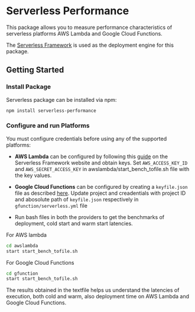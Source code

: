 # Serverless Performance

This package allows you to measure performance characteristics of serverless platforms AWS Lambda and Google Cloud Functions.

The <a href='http://www.serverless.com'>Serverless Framework</a> is used as the deployment engine for this package.

## Getting Started

### Install Package

Serverless package can be installed via npm:

```bash
npm install serverless-performance
```

### Configure and run Platforms

You must configure credentials before using any of the supported platforms:

* **AWS Lambda** can be configured by following this <a href='https://serverless.com/framework/docs/providers/aws/guide/credentials/'>guide</a> on the Serverless Framework website and obtain keys.
Set `AWS_ACCESS_KEY_ID` and `AWS_SECRET_ACCESS_KEY` in awslambda/start_bench_tofile.sh file with the key values.

* **Google Cloud Functions** can be configured by creating a `keyfile.json` file as described <a href='https://github.com/serverless/serverless-google-cloudfunctions'>here</a>. Update project and creadentials with project ID and abosolute path of `keyfile.json` respectively in `gfunction/serverless.yml` file

* Run bash files in both the providers to get the benchmarks of deployment, cold start and warm start latencies.


 For AWS lambda
 ```bash
 cd awslambda 
 start start_bench_tofile.sh 
 ```
 
 For Google Cloud Functions
 ```bash
 cd gfunction
 start start_bench_tofile.sh
 ```


The results obtained in the textfile helps us understand the latencies of execution, both cold and warm, also deployment time on AWS Lambda and Google Cloud Functions.